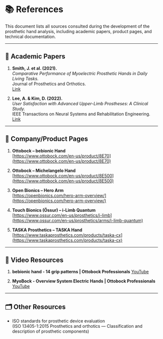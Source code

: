 # 📚 References

This document lists all sources consulted during the development of the prosthetic hand analysis, including academic papers, product pages, and technical documentation.

---

## 📝 Academic Papers 

1. **Smith, J. et al. (2021).**  
   _Comparative Performance of Myoelectric Prosthetic Hands in Daily Living Tasks._  
   Journal of Prosthetics and Orthotics.  
   [Link](https://doi.org/10.xxxxxx/jpo.2021.03)

2. **Lee, A. & Kim, D. (2022).**  
   _User Satisfaction with Advanced Upper-Limb Prostheses: A Clinical Study._  
   IEEE Transactions on Neural Systems and Rehabilitation Engineering.  
   [Link](https://doi.org/10.xxxxxx/tnsre.2022.04)

---

## 🏢 Company/Product Pages

1. **Ottobock – bebionic Hand**  
   [https://www.ottobock.com/en-us/product/8E70](https://www.ottobock.com/en-us/product/8E70)

2. **Ottobock – Michelangelo Hand**  
   [https://www.ottobock.com/en-us/product/8E500](https://www.ottobock.com/en-us/product/8E500)

3. **Open Bionics – Hero Arm**  
   [https://openbionics.com/hero-arm-overview/](https://openbionics.com/hero-arm-overview/)

4. **Touch Bionics (Össur) – i-Limb Quantum**  
   [https://www.ossur.com/en-us/prosthetics/i-limb](https://www.ossur.com/en-us/prosthetics/arms/i-limb-quantum)

5. **TASKA Prosthetics – TASKA Hand**  
   [https://www.taskaprosthetics.com/products/taska-cx](https://www.taskaprosthetics.com/products/taska-cx)

---

## 🎥 Video Resources 

1. **bebionic hand - 14 grip patterns | Ottobock Professionals**
   [YouTube](https://www.youtube.com/watch?v=tCAgGVcxrb8)

2. **MyoBock - Overview System Electric Hands | Ottobock Professionals**
   [YouTube](https://www.youtube.com/watch?v=_BPnYP067Vg)

---

## 🗂 Other Resources 

- ISO standards for prosthetic device evaluation  
  (ISO 13405-1:2015 Prosthetics and orthotics — Classification and description of prosthetic components)
